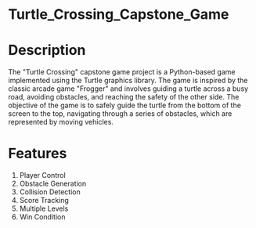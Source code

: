 # Turtle_Crossing_Capstone_Game

# Description
The "Turtle Crossing" capstone game project is a Python-based game implemented using the Turtle graphics library. The game is inspired by the classic arcade game "Frogger" and involves guiding a turtle across a busy road, avoiding obstacles, and reaching the safety of the other side. The objective of the game is to safely guide the turtle from the bottom of the screen to the top, navigating through a series of obstacles, which are represented by moving vehicles.

# Features
1. Player Control
2. Obstacle Generation
3. Collision Detection
4. Score Tracking
5. Multiple Levels
6. Win Condition
